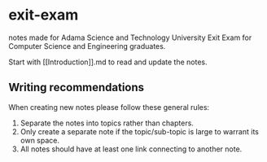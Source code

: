 # exit-exam
notes made for Adama Science and Technology University Exit Exam for Computer Science and Engineering graduates. 

Start with [[Introduction]].md to read and update the notes.

## Writing recommendations
When creating new notes please follow these general rules:
1. Separate the notes into topics rather than chapters.
2. Only create a separate note if the topic/sub-topic is large to warrant its own space.
3. All notes should have at least one link connecting to another note.